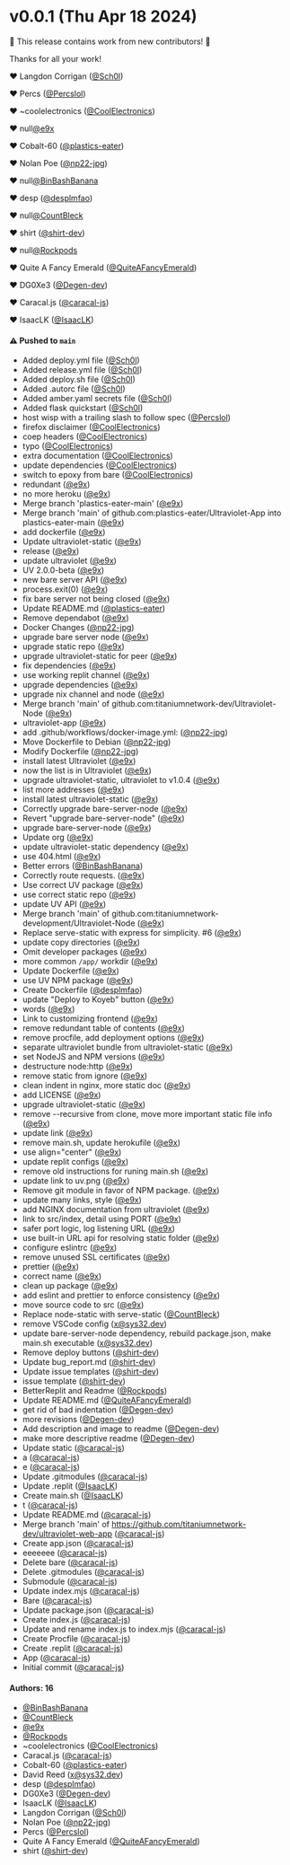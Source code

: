 # v0.0.1 (Thu Apr 18 2024)

:tada: This release contains work from new contributors! :tada:

Thanks for all your work!

:heart: Langdon Corrigan ([@Sch0l](https://github.com/Sch0l))

:heart: Percs ([@Percslol](https://github.com/Percslol))

:heart: ~coolelectronics ([@CoolElectronics](https://github.com/CoolElectronics))

:heart: null[@e9x](https://github.com/e9x)

:heart: Cobalt-60 ([@plastics-eater](https://github.com/plastics-eater))

:heart: Nolan Poe ([@np22-jpg](https://github.com/np22-jpg))

:heart: null[@BinBashBanana](https://github.com/BinBashBanana)

:heart: desp ([@desplmfao](https://github.com/desplmfao))

:heart: null[@CountBleck](https://github.com/CountBleck)

:heart: shirt ([@shirt-dev](https://github.com/shirt-dev))

:heart: null[@Rockpods](https://github.com/Rockpods)

:heart: Quite A Fancy Emerald ([@QuiteAFancyEmerald](https://github.com/QuiteAFancyEmerald))

:heart: DG0Xe3 ([@Degen-dev](https://github.com/Degen-dev))

:heart: Caracal.js ([@caracal-js](https://github.com/caracal-js))

:heart: IsaacLK ([@IsaacLK](https://github.com/IsaacLK))

#### ⚠️ Pushed to `main`

- Added deploy.yml file ([@Sch0l](https://github.com/Sch0l))
- Added release.yml file ([@Sch0l](https://github.com/Sch0l))
- Added deploy.sh file ([@Sch0l](https://github.com/Sch0l))
- Added .autorc file ([@Sch0l](https://github.com/Sch0l))
- Added amber.yaml secrets file ([@Sch0l](https://github.com/Sch0l))
- Added flask quickstart ([@Sch0l](https://github.com/Sch0l))
- host wisp with a trailing slash to follow spec ([@Percslol](https://github.com/Percslol))
- firefox disclaimer ([@CoolElectronics](https://github.com/CoolElectronics))
- coep headers ([@CoolElectronics](https://github.com/CoolElectronics))
- typo ([@CoolElectronics](https://github.com/CoolElectronics))
- extra documentation ([@CoolElectronics](https://github.com/CoolElectronics))
- update dependencies ([@CoolElectronics](https://github.com/CoolElectronics))
- switch to epoxy from bare ([@CoolElectronics](https://github.com/CoolElectronics))
- redundant ([@e9x](https://github.com/e9x))
- no more heroku ([@e9x](https://github.com/e9x))
- Merge branch 'plastics-eater-main' ([@e9x](https://github.com/e9x))
- Merge branch 'main' of github.com:plastics-eater/Ultraviolet-App into plastics-eater-main ([@e9x](https://github.com/e9x))
- add dockerfile ([@e9x](https://github.com/e9x))
- Update ultraviolet-static ([@e9x](https://github.com/e9x))
- release ([@e9x](https://github.com/e9x))
- update ultraviolet ([@e9x](https://github.com/e9x))
- UV 2.0.0-beta ([@e9x](https://github.com/e9x))
- new bare server API ([@e9x](https://github.com/e9x))
- process.exit(0) ([@e9x](https://github.com/e9x))
- fix bare server not being closed ([@e9x](https://github.com/e9x))
- Update README.md ([@plastics-eater](https://github.com/plastics-eater))
- Remove dependabot ([@e9x](https://github.com/e9x))
- Docker Changes ([@np22-jpg](https://github.com/np22-jpg))
- upgrade bare server node ([@e9x](https://github.com/e9x))
- upgrade static repo ([@e9x](https://github.com/e9x))
- upgrade ultraviolet-static for peer ([@e9x](https://github.com/e9x))
- fix dependencies ([@e9x](https://github.com/e9x))
- use working replit channel ([@e9x](https://github.com/e9x))
- upgrade dependencies ([@e9x](https://github.com/e9x))
- upgrade nix channel and node ([@e9x](https://github.com/e9x))
- Merge branch 'main' of github.com:titaniumnetwork-dev/Ultraviolet-Node ([@e9x](https://github.com/e9x))
- ultraviolet-app ([@e9x](https://github.com/e9x))
- add .github/workflows/docker-image.yml: ([@np22-jpg](https://github.com/np22-jpg))
- Move Dockerfile to Debian ([@np22-jpg](https://github.com/np22-jpg))
- Modify Dockerfile ([@np22-jpg](https://github.com/np22-jpg))
- install latest Ultraviolet ([@e9x](https://github.com/e9x))
- now the list is in Ultraviolet ([@e9x](https://github.com/e9x))
- upgrade ultraviolet-static, ultraviolet to v1.0.4 ([@e9x](https://github.com/e9x))
- list more addresses ([@e9x](https://github.com/e9x))
- install latest ultraviolet-static ([@e9x](https://github.com/e9x))
- Correctly upgrade bare-server-node ([@e9x](https://github.com/e9x))
- Revert "upgrade bare-server-node" ([@e9x](https://github.com/e9x))
- upgrade bare-server-node ([@e9x](https://github.com/e9x))
- Update org ([@e9x](https://github.com/e9x))
- update ultraviolet-static dependency ([@e9x](https://github.com/e9x))
- use 404.html ([@e9x](https://github.com/e9x))
- Better errors ([@BinBashBanana](https://github.com/BinBashBanana))
- Correctly route requests. ([@e9x](https://github.com/e9x))
- Use correct UV package ([@e9x](https://github.com/e9x))
- use correct static repo ([@e9x](https://github.com/e9x))
- update UV API ([@e9x](https://github.com/e9x))
- Merge branch 'main' of github.com:titaniumnetwork-development/Ultraviolet-Node ([@e9x](https://github.com/e9x))
- Replace serve-static with express for simplicity. #6 ([@e9x](https://github.com/e9x))
- update copy directories ([@e9x](https://github.com/e9x))
- Omit developer packages ([@e9x](https://github.com/e9x))
- more common `/app/` workdir ([@e9x](https://github.com/e9x))
- Update Dockerfile ([@e9x](https://github.com/e9x))
- use UV NPM package ([@e9x](https://github.com/e9x))
- Create Dockerfile ([@desplmfao](https://github.com/desplmfao))
- update "Deploy to Koyeb" button ([@e9x](https://github.com/e9x))
- words ([@e9x](https://github.com/e9x))
- Link to customizing frontend ([@e9x](https://github.com/e9x))
- remove redundant table of contents ([@e9x](https://github.com/e9x))
- remove procfile, add deployment options ([@e9x](https://github.com/e9x))
- separate ultraviolet bundle from ultraviolet-static ([@e9x](https://github.com/e9x))
- set NodeJS and NPM versions ([@e9x](https://github.com/e9x))
- destructure node:http ([@e9x](https://github.com/e9x))
- remove static from ignore ([@e9x](https://github.com/e9x))
- clean indent in nginx, more static doc ([@e9x](https://github.com/e9x))
- add LICENSE ([@e9x](https://github.com/e9x))
- upgrade ultraviolet-static ([@e9x](https://github.com/e9x))
- remove --recursive from clone, move more important static file info ([@e9x](https://github.com/e9x))
- update link ([@e9x](https://github.com/e9x))
- remove main.sh, update herokufile ([@e9x](https://github.com/e9x))
- use align="center" ([@e9x](https://github.com/e9x))
- update replit configs ([@e9x](https://github.com/e9x))
- remove old instructions for runing main.sh ([@e9x](https://github.com/e9x))
- update link to uv.png ([@e9x](https://github.com/e9x))
- Remove git module in favor of NPM package. ([@e9x](https://github.com/e9x))
- update many links, style ([@e9x](https://github.com/e9x))
- add NGINX documentation from ultraviolet ([@e9x](https://github.com/e9x))
- link to src/index, detail using PORT ([@e9x](https://github.com/e9x))
- safer port logic, log listening URL ([@e9x](https://github.com/e9x))
- use built-in URL api for resolving static folder ([@e9x](https://github.com/e9x))
- configure eslintrc ([@e9x](https://github.com/e9x))
- remove unused SSL certificates ([@e9x](https://github.com/e9x))
- prettier ([@e9x](https://github.com/e9x))
- correct name ([@e9x](https://github.com/e9x))
- clean up package ([@e9x](https://github.com/e9x))
- add eslint and prettier to enforce consistency ([@e9x](https://github.com/e9x))
- move source code to src ([@e9x](https://github.com/e9x))
- Replace node-static with serve-static ([@CountBleck](https://github.com/CountBleck))
- remove VSCode config (x@sys32.dev)
- update bare-server-node dependency, rebuild package.json, make main.sh executable (x@sys32.dev)
- Remove deploy buttons ([@shirt-dev](https://github.com/shirt-dev))
- Update bug_report.md ([@shirt-dev](https://github.com/shirt-dev))
- Update issue templates ([@shirt-dev](https://github.com/shirt-dev))
- issue template ([@shirt-dev](https://github.com/shirt-dev))
- BetterReplit and Readme ([@Rockpods](https://github.com/Rockpods))
- Update README.md ([@QuiteAFancyEmerald](https://github.com/QuiteAFancyEmerald))
- get rid of bad indentation ([@Degen-dev](https://github.com/Degen-dev))
- more revisions ([@Degen-dev](https://github.com/Degen-dev))
- Add description and image to readme ([@Degen-dev](https://github.com/Degen-dev))
- make more descriptive readme ([@Degen-dev](https://github.com/Degen-dev))
- Update static ([@caracal-js](https://github.com/caracal-js))
- a ([@caracal-js](https://github.com/caracal-js))
- e ([@caracal-js](https://github.com/caracal-js))
- Update .gitmodules ([@caracal-js](https://github.com/caracal-js))
- Update .replit ([@IsaacLK](https://github.com/IsaacLK))
- Create main.sh ([@IsaacLK](https://github.com/IsaacLK))
- t ([@caracal-js](https://github.com/caracal-js))
- Update README.md ([@caracal-js](https://github.com/caracal-js))
- Merge branch 'main' of https://github.com/titaniumnetwork-dev/ultraviolet-web-app ([@caracal-js](https://github.com/caracal-js))
- Create app.json ([@caracal-js](https://github.com/caracal-js))
- eeeeeee ([@caracal-js](https://github.com/caracal-js))
- Delete bare ([@caracal-js](https://github.com/caracal-js))
- Delete .gitmodules ([@caracal-js](https://github.com/caracal-js))
- Submodule ([@caracal-js](https://github.com/caracal-js))
- Update index.mjs ([@caracal-js](https://github.com/caracal-js))
- Bare ([@caracal-js](https://github.com/caracal-js))
- Update package.json ([@caracal-js](https://github.com/caracal-js))
- Create index.js ([@caracal-js](https://github.com/caracal-js))
- Update and rename index.js to index.mjs ([@caracal-js](https://github.com/caracal-js))
- Create Procfile ([@caracal-js](https://github.com/caracal-js))
- Create .replit ([@caracal-js](https://github.com/caracal-js))
- App ([@caracal-js](https://github.com/caracal-js))
- Initial commit ([@caracal-js](https://github.com/caracal-js))

#### Authors: 16

- [@BinBashBanana](https://github.com/BinBashBanana)
- [@CountBleck](https://github.com/CountBleck)
- [@e9x](https://github.com/e9x)
- [@Rockpods](https://github.com/Rockpods)
- ~coolelectronics ([@CoolElectronics](https://github.com/CoolElectronics))
- Caracal.js ([@caracal-js](https://github.com/caracal-js))
- Cobalt-60 ([@plastics-eater](https://github.com/plastics-eater))
- David Reed (x@sys32.dev)
- desp ([@desplmfao](https://github.com/desplmfao))
- DG0Xe3 ([@Degen-dev](https://github.com/Degen-dev))
- IsaacLK ([@IsaacLK](https://github.com/IsaacLK))
- Langdon Corrigan ([@Sch0l](https://github.com/Sch0l))
- Nolan Poe ([@np22-jpg](https://github.com/np22-jpg))
- Percs ([@Percslol](https://github.com/Percslol))
- Quite A Fancy Emerald ([@QuiteAFancyEmerald](https://github.com/QuiteAFancyEmerald))
- shirt ([@shirt-dev](https://github.com/shirt-dev))
